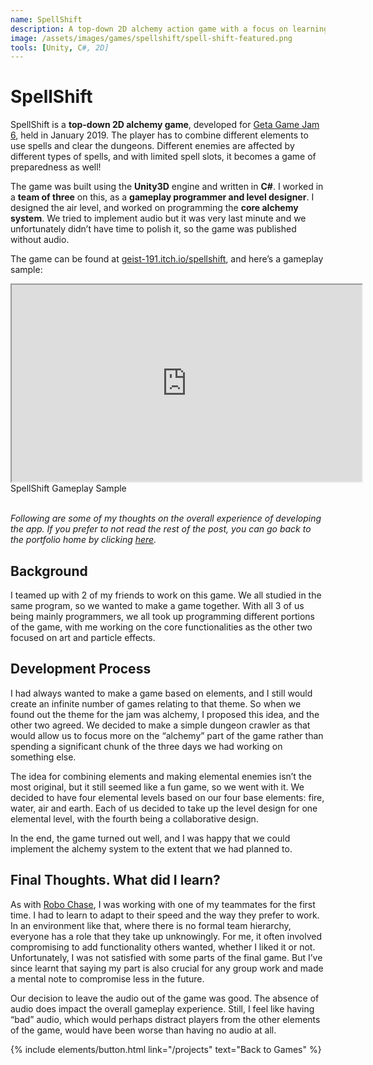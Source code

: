 ```yaml
---
name: SpellShift
description: A top-down 2D alchemy action game with a focus on learning and combining elements for ideal effectiveness against different enemies and objects.
image: /assets/images/games/spellshift/spell-shift-featured.png
tools: [Unity, C#, 2D]
---
```


# SpellShift

SpellShift is a **top-down 2D alchemy game**, developed for [Geta Game Jam 6](https://itch.io/jam/geta-game-jam-6), held in January 2019. The player has to combine different elements to use spells and clear the dungeons. Different enemies are affected by different types of spells, and with limited spell slots, it becomes a game of preparedness as well!

The game was built using the **Unity3D** engine and written in **C#**. I worked in a **team of three** on this, as a **gameplay programmer and level designer**. I designed the air level, and worked on programming the **core alchemy system**. We tried to implement audio but it was very last minute and we unfortunately didn’t have time to polish it, so the game was published without audio.

The game can be found at [geist-191.itch.io/spellshift](https://geist-191.itch.io/spellshift), and here’s a gameplay sample:

<div class="row">
    <div class="col-sm mt-3 ratio ratio-16x9 center-block">
        <iframe width="560" height="315" src="https://www.youtube.com/embed/hQXqDtmVhHs" title="SpellShift Gameplay Sample" allowfullscreen class="w-80 p-3"></iframe>
    </div>
</div>
<div class="text-center">
    SpellShift Gameplay Sample
</div>

<br/>

*Following are some of my thoughts on the overall experience of developing the app. If you prefer to not read the rest of the post, you can go back to the portfolio home by clicking [here](/projects).*


## Background

I teamed up with 2 of my friends to work on this game. We all studied in the same program, so we wanted to make a game together. With all 3 of us being mainly programmers, we all took up programming different portions of the game, with me working on the core functionalities as the other two focused on art and particle effects.

## Development Process

I had always wanted to make a game based on elements, and I still would create an infinite number of games relating to that theme. So when we found out the theme for the jam was alchemy, I proposed this idea, and the other two agreed. We decided to make a simple dungeon crawler as that would allow us to focus more on the “alchemy” part of the game rather than spending a significant chunk of the three days we had working on something else.

The idea for combining elements and making elemental enemies isn’t the most original, but it still seemed like a fun game, so we went with it. We decided to have four elemental levels based on our four base elements: fire, water, air and earth. Each of us decided to take up the level design for one elemental level, with the fourth being a collaborative design.

In the end, the game turned out well, and I was happy that we could implement the alchemy system to the extent that we had planned to.

## Final Thoughts. What did I learn?

As with [Robo Chase](/projects/robo-chase/), I was working with one of my teammates for the first time. I had to learn to adapt to their speed and the way they prefer to work. In an environment like that, where there is no formal team hierarchy, everyone has a role that they take up unknowingly. For me, it often involved compromising to add functionality others wanted, whether I liked it or not. Unfortunately, I was not satisfied with some parts of the final game. But I’ve since learnt that saying my part is also crucial for any group work and made a mental note to compromise less in the future.

Our decision to leave the audio out of the game was good. The absence of audio does impact the overall gameplay experience. Still, I feel like having “bad” audio, which would perhaps distract players from the other elements of the game, would have been worse than having no audio at all.


<p class="text-center">
{% include elements/button.html link="/projects" text="Back to Games" %}
</p>